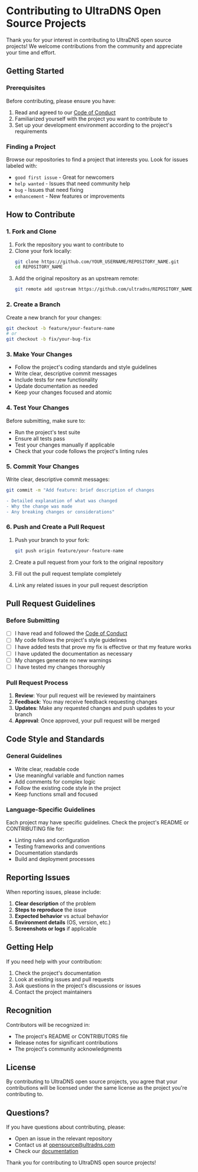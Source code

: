 # Contributing to UltraDNS Open Source Projects

Thank you for your interest in contributing to UltraDNS open source projects! We welcome contributions from the community and appreciate your time and effort.

## Getting Started

### Prerequisites

Before contributing, please ensure you have:

1. Read and agreed to our [Code of Conduct](CODE_OF_CONDUCT.md)
2. Familiarized yourself with the project you want to contribute to
3. Set up your development environment according to the project's requirements

### Finding a Project

Browse our repositories to find a project that interests you. Look for issues labeled with:
- `good first issue` - Great for newcomers
- `help wanted` - Issues that need community help
- `bug` - Issues that need fixing
- `enhancement` - New features or improvements

## How to Contribute

### 1. Fork and Clone

1. Fork the repository you want to contribute to
2. Clone your fork locally:
   ```bash
   git clone https://github.com/YOUR_USERNAME/REPOSITORY_NAME.git
   cd REPOSITORY_NAME
   ```
3. Add the original repository as an upstream remote:
   ```bash
   git remote add upstream https://github.com/ultradns/REPOSITORY_NAME.git
   ```

### 2. Create a Branch

Create a new branch for your changes:
```bash
git checkout -b feature/your-feature-name
# or
git checkout -b fix/your-bug-fix
```

### 3. Make Your Changes

- Follow the project's coding standards and style guidelines
- Write clear, descriptive commit messages
- Include tests for new functionality
- Update documentation as needed
- Keep your changes focused and atomic

### 4. Test Your Changes

Before submitting, make sure to:
- Run the project's test suite
- Ensure all tests pass
- Test your changes manually if applicable
- Check that your code follows the project's linting rules

### 5. Commit Your Changes

Write clear, descriptive commit messages:
```bash
git commit -m "Add feature: brief description of changes

- Detailed explanation of what was changed
- Why the change was made
- Any breaking changes or considerations"
```

### 6. Push and Create a Pull Request

1. Push your branch to your fork:
   ```bash
   git push origin feature/your-feature-name
   ```

2. Create a pull request from your fork to the original repository
3. Fill out the pull request template completely
4. Link any related issues in your pull request description

## Pull Request Guidelines

### Before Submitting

- [ ] I have read and followed the [Code of Conduct](CODE_OF_CONDUCT.md)
- [ ] My code follows the project's style guidelines
- [ ] I have added tests that prove my fix is effective or that my feature works
- [ ] I have updated the documentation as necessary
- [ ] My changes generate no new warnings
- [ ] I have tested my changes thoroughly

### Pull Request Process

1. **Review**: Your pull request will be reviewed by maintainers
2. **Feedback**: You may receive feedback requesting changes
3. **Updates**: Make any requested changes and push updates to your branch
4. **Approval**: Once approved, your pull request will be merged

## Code Style and Standards

### General Guidelines

- Write clear, readable code
- Use meaningful variable and function names
- Add comments for complex logic
- Follow the existing code style in the project
- Keep functions small and focused

### Language-Specific Guidelines

Each project may have specific guidelines. Check the project's README or CONTRIBUTING file for:
- Linting rules and configuration
- Testing frameworks and conventions
- Documentation standards
- Build and deployment processes

## Reporting Issues

When reporting issues, please include:

1. **Clear description** of the problem
2. **Steps to reproduce** the issue
3. **Expected behavior** vs actual behavior
4. **Environment details** (OS, version, etc.)
5. **Screenshots or logs** if applicable

## Getting Help

If you need help with your contribution:

1. Check the project's documentation
2. Look at existing issues and pull requests
3. Ask questions in the project's discussions or issues
4. Contact the project maintainers

## Recognition

Contributors will be recognized in:
- The project's README or CONTRIBUTORS file
- Release notes for significant contributions
- The project's community acknowledgments

## License

By contributing to UltraDNS open source projects, you agree that your contributions will be licensed under the same license as the project you're contributing to.

## Questions?

If you have questions about contributing, please:
- Open an issue in the relevant repository
- Contact us at [opensource@ultradns.com](mailto:opensource@ultradns.com)
- Check our [documentation](https://docs.ultradns.com)

Thank you for contributing to UltraDNS open source projects!

